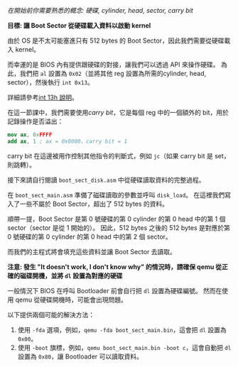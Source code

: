 *在開始前你需要熟悉的概念: 硬碟, cylinder, head, sector, carry bit*

**目標: 讓 Boot Sector 從硬碟載入資料以啟動 kernel**

由於 OS 是不太可能塞進只有 512 bytes 的 Boot Sector，因此我們需要從硬碟載入 kernel。

而幸運的是 BIOS 內有提供跟硬碟的對接，讓我們可以透過 API 來操作硬碟。
為此，我們把 `al` 設置為 `0x02`（並將其他 reg 設置為所需的cylinder, head, sector），然後執行 `int 0x13`。

詳細請參考[int 13h 說明](http://stanislavs.org/helppc/int_13-2.html)。

在這一節課中，我們需要使用*carry bit*，它是每個 reg 中的一個額外的 bit，用於記錄操作是否溢出：

```nasm
mov ax, 0xFFFF
add ax, 1 ; ax = 0x0000，carry bit = 1
```

carry bit 在這邊被用作控制其他指令的判斷式，例如 `jc`（如果 carry bit 是 set，則跳轉）。

接下來請自行閱讀 `boot_sect_disk.asm` 中從硬碟讀取資料的完整過程。

在 `boot_sect_main.asm` 準備了磁碟讀取的參數並呼叫 `disk_load`。
在這裡我們寫入了一些不屬於 Boot Sector，超出了 512 bytes 的資料。

順帶一提，Boot Sector 是第 0 號硬碟的第 0 cylinder 的第 0 head 中的第 1 個 sector（sector 是從 1 開始的）。
因此，512 bytes 之後的 512 bytes 是對應於第 0 號硬碟的第 0 cylinder 的第 0 head 中的第 2 個 sector。

而我們的主程式將會填充這些資料並讓 Boot Sector 去讀取。

**注意: 發生 "It doesn't work, I don't know why" 的情況時，請確保 qemu 從正確的磁碟開機，並將 `dl` 設置為對應的硬碟**

一般情況下 BIOS 在呼叫 Bootloader 前會自行把 `dl` 設置為硬碟編號。
然而在使用 qemu 從硬碟開機時，可能會出現問題。

以下提供兩個可能的解決方法：
1. 使用 `-fda` 選項，例如，`qemu -fda boot_sect_main.bin`，這會把 `dl` 設置為 `0x00`。
2. 使用 `-boot` 旗標，例如，`qemu boot_sect_main.bin -boot c`，這會自動把 `dl` 設置為 `0x80`，讓 Bootloader 可以讀取資料。